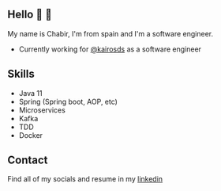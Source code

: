 ## Hello 👋  🚀

My name is Chabir, I'm from spain and I'm a software engineer.

* Currently working for [@kairosds](https://www.kairosds.com) as a software engineer

## Skills

* Java 11
* Spring (Spring boot, AOP, etc)
* Microservices
* Kafka
* TDD
* Docker


## Contact

Find all of my socials and resume in my [linkedin](https://es.linkedin.com/in/chabir-atrahouch-8118b023)